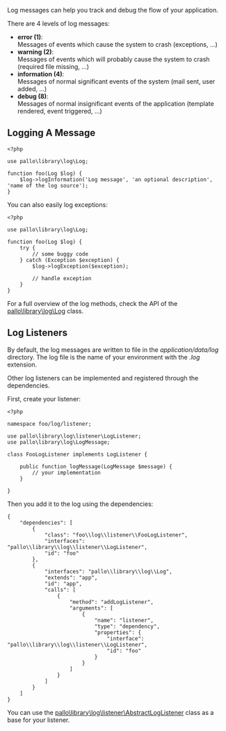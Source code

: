 Log messages can help you track and debug the flow of your application.

There are 4 levels of log messages:

* __error (1)__:    
Messages of events which cause the system to crash (exceptions, ...)
* __warning (2)__:   
Messages of events which will probably cause the system to crash (required file missing, ...)
* __information (4)__:  
Messages of normal significant events of the system (mail sent, user added, ...)
* __debug (8)__:  
Messages of normal insignificant events of the application (template rendered, event triggered, ...)

## Logging A Message

    <?php
    
    use pallo\library\log\Log;

    function foo(Log $log) {
        $log->logInformation('Log message', 'an optional description', 'name of the log source');
    }
    
You can also easily log exceptions:

    <?php

    use pallo\library\log\Log;

    function foo(Log $log) {
        try {
            // some buggy code
        } catch (Exception $exception) {
            $log->logException($exception);
            
            // handle exception
        }
    }

For a full overview of the log methods, check the API of the [pallo\library\log\Log](docs/api/class/pallo/library/log/Log) class.

## Log Listeners

By default, the log messages are written to file in the _application/data/log_ directory.
The log file is the name of your environment with the _.log_ extension.

Other log listeners can be implemented and registered through the dependencies.

First, create your listener:

    <?php

    namespace foo/log/listener;

    use pallo\library\log\listener\LogListener;
    use pallo\library\log\LogMessage;

    class FooLogListener implements LogListener {
        
        public function logMessage(LogMessage $message) {
            // your implementation
        }
        
    }
    
Then you add it to the log using the dependencies:

    {
        "dependencies": [
            {
                "class": "foo\\log\\listener\\FooLogListener",
                "interfaces": "pallo\\library\\log\\listener\\LogListener",
                "id": "foo"
            },
            {
                "interfaces": "pallo\\library\\log\\Log",
                "extends": "app",
                "id": "app",
                "calls": [
                    {
                        "method": "addLogListener",
                        "arguments": [
                            {
                                "name": "listener",
                                "type": "dependency",
                                "properties": {
                                    "interface": "pallo\\library\\log\\listener\\LogListener",
                                    "id": "foo"
                                }
                            }
                        ]
                    }
                ]
            }
        ]
    }
    
You can use the [pallo\library\log\listener\AbstractLogListener](/docs/api/class/pallo/library/log/listener/AbstractLogListener) class as a base for your listener.    